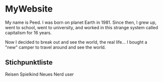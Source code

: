 # MyWebsite


My name is Peed. I was born on planet Earth in 1981.
Since then, I grew up, went to school, went to university,
and worked in this strange system called capitalism for 16 years.

Now I decided to break out and see the world, the real life…
I bought a "new" camper to travel around and see the world.

## Stichpunktliste

Reisen
Spielkind
Neues
Nerd
user

